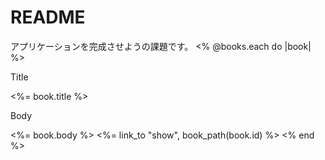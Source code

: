 # README

アプリケーションを完成させようの課題です。
<% @books.each do |book| %>
  <div class="index-title">
   <p class="title">Title</p>
   <%= book.title %>
  </div>
  <p class="body">Body</p>
   <%= book.body %>
  <%= link_to "show", book_path(book.id) %>
 <% end %>
